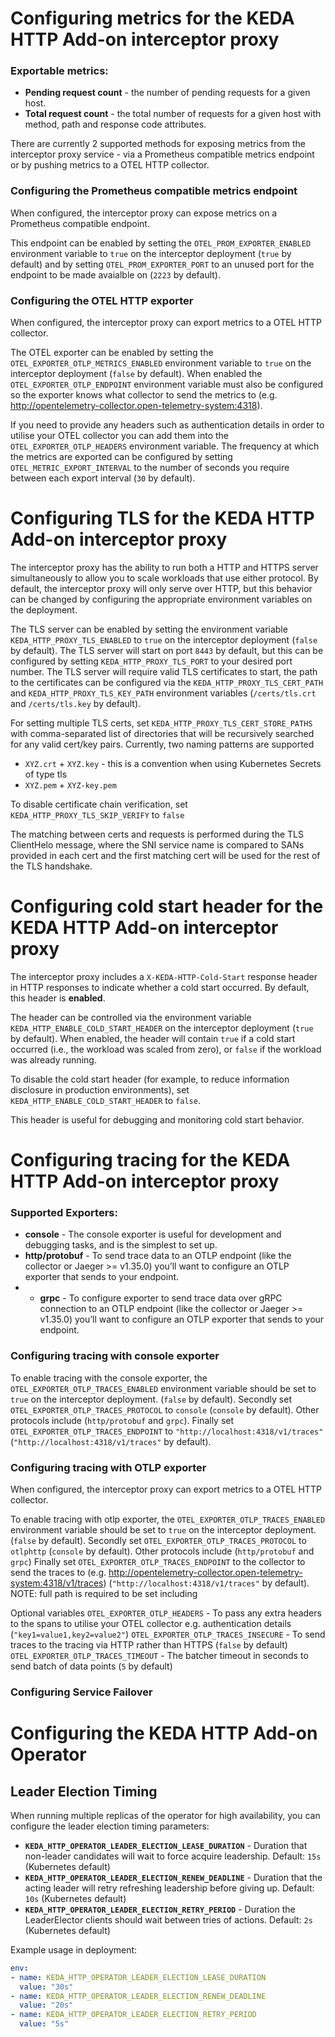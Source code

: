 # Configuring metrics for the KEDA HTTP Add-on interceptor proxy

### Exportable metrics:
* **Pending request count** - the number of pending requests for a given host.
* **Total request count** - the total number of requests for a given host with method, path and response code attributes.

There are currently 2 supported methods for exposing metrics from the interceptor proxy service - via a Prometheus compatible metrics endpoint or by pushing metrics to a OTEL HTTP collector.

### Configuring the Prometheus compatible metrics endpoint
When configured, the interceptor proxy can expose metrics on a Prometheus compatible endpoint.

This endpoint can be enabled by setting the `OTEL_PROM_EXPORTER_ENABLED` environment variable to `true` on the interceptor deployment (`true` by default) and by setting `OTEL_PROM_EXPORTER_PORT` to an unused port for the endpoint to be made avaialble on (`2223` by default).

### Configuring the OTEL HTTP exporter
When configured, the interceptor proxy can export metrics to a OTEL HTTP collector.

The OTEL exporter can be enabled by setting the `OTEL_EXPORTER_OTLP_METRICS_ENABLED` environment variable to `true` on the interceptor deployment (`false` by default). When enabled the `OTEL_EXPORTER_OTLP_ENDPOINT` environment variable must also be configured so the exporter knows what collector to send the metrics to (e.g. http://opentelemetry-collector.open-telemetry-system:4318).

If you need to provide any headers such as authentication details in order to utilise your OTEL collector you can add them into the `OTEL_EXPORTER_OTLP_HEADERS` environment variable. The frequency at which the metrics are exported can be configured by setting `OTEL_METRIC_EXPORT_INTERVAL` to the number of seconds you require between each export interval (`30` by default).

# Configuring TLS for the KEDA HTTP Add-on interceptor proxy

The interceptor proxy has the ability to run both a HTTP and HTTPS server simultaneously to allow you to scale workloads that use either protocol. By default, the interceptor proxy will only serve over HTTP, but this behavior can be changed by configuring the appropriate environment variables on the deployment.

The TLS server can be enabled by setting the environment variable `KEDA_HTTP_PROXY_TLS_ENABLED` to `true` on the interceptor deployment (`false` by default). The TLS server will start on port `8443` by default, but this can be configured by setting `KEDA_HTTP_PROXY_TLS_PORT` to your desired port number. The TLS server will require valid TLS certificates to start, the path to the certificates can be configured via the `KEDA_HTTP_PROXY_TLS_CERT_PATH` and `KEDA_HTTP_PROXY_TLS_KEY_PATH` environment variables (`/certs/tls.crt` and `/certs/tls.key` by default).

For setting multiple TLS certs, set `KEDA_HTTP_PROXY_TLS_CERT_STORE_PATHS` with comma-separated list of directories that will be recursively searched for any valid cert/key pairs. Currently, two naming patterns are supported
* `XYZ.crt` + `XYZ.key` - this is a convention when using Kubernetes Secrets of type tls
* `XYZ.pem` + `XYZ-key.pem`

To disable certificate chain verification, set `KEDA_HTTP_PROXY_TLS_SKIP_VERIFY` to `false`

The matching between certs and requests is performed during the TLS ClientHelo message, where the SNI service name is compared to SANs provided in each cert and the first matching cert will be used for the rest of the TLS handshake.

# Configuring cold start header for the KEDA HTTP Add-on interceptor proxy

The interceptor proxy includes a `X-KEDA-HTTP-Cold-Start` response header in HTTP responses to indicate whether a cold start occurred. By default, this header is **enabled**.

The header can be controlled via the environment variable `KEDA_HTTP_ENABLE_COLD_START_HEADER` on the interceptor deployment (`true` by default). When enabled, the header will contain `true` if a cold start occurred (i.e., the workload was scaled from zero), or `false` if the workload was already running.

To disable the cold start header (for example, to reduce information disclosure in production environments), set `KEDA_HTTP_ENABLE_COLD_START_HEADER` to `false`.

This header is useful for debugging and monitoring cold start behavior.

# Configuring tracing for the KEDA HTTP Add-on interceptor proxy

### Supported Exporters:
* **console** - The console exporter is useful for development and debugging tasks, and is the simplest to set up.
* **http/protobuf** - To send trace data to an OTLP endpoint (like the collector or Jaeger >= v1.35.0) you’ll want to configure an OTLP exporter that sends to your endpoint.
* * **grpc** - To configure exporter to send trace data over gRPC connection to an OTLP endpoint (like the collector or Jaeger >= v1.35.0) you’ll want to configure an OTLP exporter that sends to your endpoint.

### Configuring tracing with console exporter

To enable tracing with the console exporter, the `OTEL_EXPORTER_OTLP_TRACES_ENABLED` environment variable should be set to `true` on the interceptor deployment. (`false` by default).
Secondly set `OTEL_EXPORTER_OTLP_TRACES_PROTOCOL` to `console` (`console` by default). Other protocols include (`http/protobuf` and `grpc`).
Finally set `OTEL_EXPORTER_OTLP_TRACES_ENDPOINT` to `"http://localhost:4318/v1/traces"` (`"http://localhost:4318/v1/traces"` by default).


### Configuring tracing with OTLP exporter
When configured, the interceptor proxy can export metrics to a OTEL HTTP collector.

To enable tracing with otlp exporter, the `OTEL_EXPORTER_OTLP_TRACES_ENABLED` environment variable should be set to `true` on the interceptor deployment. (`false` by default).
Secondly set `OTEL_EXPORTER_OTLP_TRACES_PROTOCOL` to `otlphttp` (`console` by default). Other protocols include (`http/protobuf` and `grpc`)
Finally set `OTEL_EXPORTER_OTLP_TRACES_ENDPOINT` to the collector to send the traces to (e.g. http://opentelemetry-collector.open-telemetry-system:4318/v1/traces) (`"http://localhost:4318/v1/traces"` by default).
NOTE: full path is required to be set including <scheme><url><port><path>


Optional variables
`OTEL_EXPORTER_OTLP_HEADERS` - To pass any extra headers to the spans to utilise your OTEL collector e.g. authentication details (`"key1=value1,key2=value2"`)
`OTEL_EXPORTER_OTLP_TRACES_INSECURE` - To send traces to the tracing via HTTP rather than HTTPS (`false` by default)
`OTEL_EXPORTER_OTLP_TRACES_TIMEOUT` - The batcher timeout in seconds to send batch of data points (`5` by default)

### Configuring Service Failover

# Configuring the KEDA HTTP Add-on Operator

## Leader Election Timing

When running multiple replicas of the operator for high availability, you can configure the leader election timing parameters:

- **`KEDA_HTTP_OPERATOR_LEADER_ELECTION_LEASE_DURATION`** - Duration that non-leader candidates will wait to force acquire leadership. Default: `15s` (Kubernetes default)
- **`KEDA_HTTP_OPERATOR_LEADER_ELECTION_RENEW_DEADLINE`** - Duration that the acting leader will retry refreshing leadership before giving up. Default: `10s` (Kubernetes default)
- **`KEDA_HTTP_OPERATOR_LEADER_ELECTION_RETRY_PERIOD`** - Duration the LeaderElector clients should wait between tries of actions. Default: `2s` (Kubernetes default)

Example usage in deployment:
```yaml
env:
- name: KEDA_HTTP_OPERATOR_LEADER_ELECTION_LEASE_DURATION
  value: "30s"
- name: KEDA_HTTP_OPERATOR_LEADER_ELECTION_RENEW_DEADLINE
  value: "20s"
- name: KEDA_HTTP_OPERATOR_LEADER_ELECTION_RETRY_PERIOD
  value: "5s"
```

